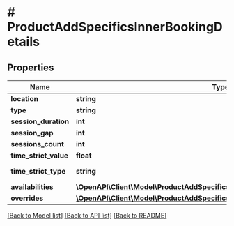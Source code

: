 # # ProductAddSpecificsInnerBookingDetails

## Properties

Name | Type | Description | Notes
------------ | ------------- | ------------- | -------------
**location** | **string** |  |
**type** | **string** |  |
**session_duration** | **int** |  | [optional]
**session_gap** | **int** |  | [optional]
**sessions_count** | **int** |  |
**time_strict_value** | **float** |  |
**time_strict_type** | **string** |  | [default to 'days']
**availabilities** | [**\OpenAPI\Client\Model\ProductAddSpecificsInnerBookingDetailsAvailabilitiesInner[]**](ProductAddSpecificsInnerBookingDetailsAvailabilitiesInner.md) |  |
**overrides** | [**\OpenAPI\Client\Model\ProductAddSpecificsInnerBookingDetailsOverridesInner[]**](ProductAddSpecificsInnerBookingDetailsOverridesInner.md) |  | [optional]

[[Back to Model list]](../../README.md#models) [[Back to API list]](../../README.md#endpoints) [[Back to README]](../../README.md)
